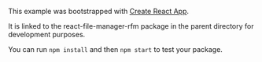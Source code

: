 This example was bootstrapped with [Create React App](https://github.com/facebook/create-react-app).

It is linked to the react-file-manager-rfm package in the parent directory for development purposes.

You can run `npm install` and then `npm start` to test your package.
